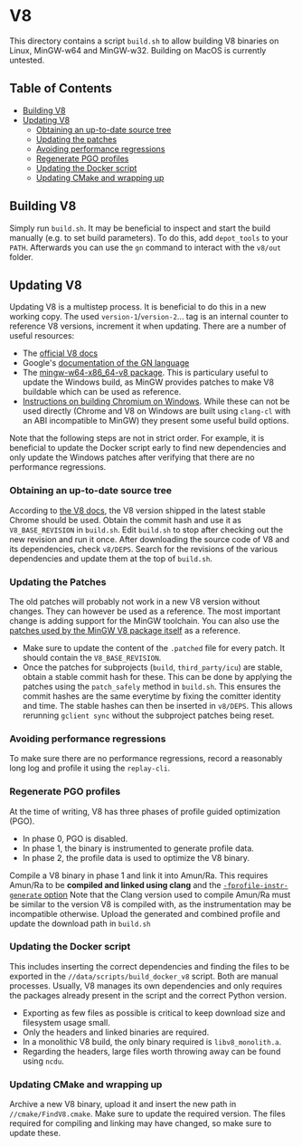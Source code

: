 # V8
This directory contains a script `build.sh` to allow building V8 binaries on Linux, MinGW-w64 and MinGW-w32.
Building on MacOS is currently untested.

## Table of Contents
- [Building V8](#building-v8)
- [Updating V8](#updating-v8)
  * [Obtaining an up-to-date source tree](#obtaining-an-up-to-date-source-tree)
  * [Updating the patches](#updating-the-patches)
  * [Avoiding performance regressions](#avoiding-performance-regressions)
  * [Regenerate PGO profiles](#regenerate-pgo-profiles)
  * [Updating the Docker script](#updating-the-docker-script)
  * [Updating CMake and wrapping up](#updating-cmake-and-wrapping-up)

## Building V8
Simply run `build.sh`.
It may be beneficial to inspect and start the build manually (e.g. to set build parameters).
To do this, add `depot_tools` to your `PATH`.
Afterwards you can use the `gn` command to interact with the `v8/out` folder.

## Updating V8
Updating V8 is a multistep process.
It is beneficial to do this in a new working copy.
The used `version-1`/`version-2`... tag is an internal counter to reference V8 versions, increment it when updating.
There are a number of useful resources:
- The [official V8 docs](https://v8.dev/docs)
- Google's [documentation of the GN language](https://gn.googlesource.com/gn/+/refs/heads/main/docs/)
- The [mingw-w64-x86_64-v8 package](https://packages.msys2.org/package/mingw-w64-x86_64-v8?repo=mingw64).
  This is particulary useful to update the Windows build, as MinGW provides patches to make V8 buildable which can be used as reference.
- [Instructions on building Chromium on Windows](https://chromium.googlesource.com/chromium/src/+/main/docs/windows_build_instructions.md). While these can not be used directly (Chrome and V8 on Windows are built using `clang-cl` with an ABI incompatible to MinGW) they present some useful build options.

Note that the following steps are not in strict order.
For example, it is beneficial to update the Docker script early to find new dependencies and only update the Windows patches after verifying that there are no performance regressions.

### Obtaining an up-to-date source tree
According to [the V8 docs](https://v8.dev/docs/version-numbers), the V8 version shipped in the latest stable Chrome should be used.
Obtain the commit hash and use it as `V8_BASE_REVISION` in `build.sh`.
Edit `build.sh` to stop after checking out the new revision and run it once.
After downloading the source code of V8 and its dependencies, check `v8/DEPS`.
Search for the revisions of the various dependencies and update them at the top of `build.sh`.

### Updating the Patches
The old patches will probably not work in a new V8 version without changes.
They can however be used as a reference.
The most important change is adding support for the MinGW toolchain.
You can also use the [patches used by the MinGW V8 package itself](https://github.com/msys2/MINGW-packages/tree/master/mingw-w64-v8) as a reference.
- Make sure to update the content of the `.patched` file for every patch.
  It should contain the `V8_BASE_REVISION`.
- Once the patches for subprojects (`build`, `third_party/icu`) are stable, obtain a stable commit hash for these.
  This can be done by applying the patches using the `patch_safely` method in `build.sh`.
  This ensures the commit hashes are the same everytime by fixing the comitter identity and time.
  The stable hashes can then be inserted in `v8/DEPS`.
  This allows rerunning `gclient sync` without the subproject patches being reset.

### Avoiding performance regressions
To make sure there are no performance regressions, record a reasonably long log and profile it using the `replay-cli`.

### Regenerate PGO profiles
At the time of writing, V8 has three phases of profile guided optimization (PGO).
- In phase 0, PGO is disabled.
- In phase 1, the binary is instrumented to generate profile data.
- In phase 2, the profile data is used to optimize the V8 binary.

Compile a V8 binary in phase 1 and link it into Amun/Ra.
This requires Amun/Ra to be **compiled and linked using clang** and the [`-fprofile-instr-generate` option](https://clang.llvm.org/docs/UsersManual.html#profiling-with-instrumentation)
Note that the Clang version used to compile Amun/Ra must be similar to the version V8 is compiled with, as the instrumentation may be incompatible otherwise.
Upload the generated and combined profile and update the download path in `build.sh`

### Updating the Docker script
This includes inserting the correct dependencies and finding the files to be exported in the `//data/scripts/build_docker_v8` script.
Both are manual processes.
Usually, V8 manages its own dependencies and only requires the packages already present in the script and the correct Python version.
- Exporting as few files as possible is critical to keep download size and filesystem usage small.
- Only the headers and linked binaries are required.
- In a monolithic V8 build, the only binary required is `libv8_monolith.a`.
- Regarding the headers, large files worth throwing away can be found using `ncdu`.

### Updating CMake and wrapping up
Archive a new V8 binary, upload it and insert the new path in `//cmake/FindV8.cmake`.
Make sure to update the required version.
The files required for compiling and linking may have changed, so make sure to update these.
